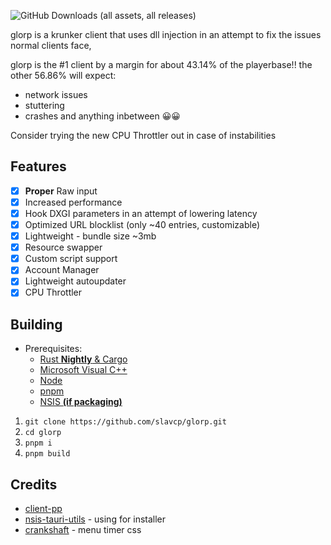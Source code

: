 ![GitHub Downloads (all assets, all releases)](https://img.shields.io/github/downloads/slavcp/glorp/total)

glorp is a krunker client that uses dll injection in an attempt to fix the issues normal clients face, <br>

glorp is the #1 client by a margin for about 43.14% of the playerbase!!
the other 56.86% will expect:

- network issues
- stuttering
- crashes
  and anything inbetween 😀😀

Consider trying the new CPU Throttler out in case of instabilities

## Features

- [x] **Proper** Raw input
- [x] Increased performance
- [x] Hook DXGI parameters in an attempt of lowering latency
- [x] Optimized URL blocklist (only ~40 entries, customizable)
- [x] Lightweight - bundle size ~3mb
- [x] Resource swapper
- [x] Custom script support
- [x] Account Manager
- [x] Lightweight autoupdater
- [x] CPU Throttler

## Building

- Prerequisites:
  - [Rust **Nightly** & Cargo](https://rustup.rs/)
  - [Microsoft Visual C++](https://visualstudio.microsoft.com/downloads/)
  - [Node](https://nodejs.org/)
  - [pnpm](https://pnpm.io/installation)
  - [NSIS **(if packaging)**](https://nsis.sourceforge.io/)

1. `git clone https://github.com/slavcp/glorp.git`
2. `cd glorp`
3. `pnpm i`
4. `pnpm build`

## Credits

- [client-pp](https://github.com/6ct/clientpp)
- [nsis-tauri-utils](https://github.com/tauri-apps/nsis-tauri-utils) - using for installer
- [crankshaft](https://github.com/KraXen72/crankshaft) - menu timer css
